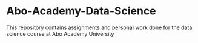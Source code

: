 # Abo-Academy-Data-Science
This repository contains assignments and personal work done for the data science course at Abo Academy University
